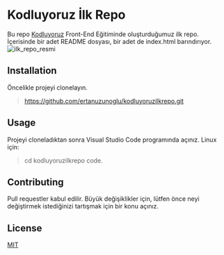# Kodluyoruz İlk Repo

Bu repo [Kodluyoruz](kodluyoruz.org) Front-End Eğitiminde oluşturduğumuz ilk repo. İçerisinde bir adet README dosyası, bir adet de index.html barındırıyor.
![ilk_repo_resmi](https://i.hizliresim.com/bz0kgi8.jpg)

## Installation

Öncelikle projeyi clonelayın.

>https://github.com/ertanuzunoglu/kodluyoruzilkrepo.git

## Usage

Projeyi cloneladıktan sonra Visual Studio Code programında açınız.
Linux için:

> cd kodluyoruzilkrepo
> code.

## Contributing

Pull requestler kabul edilir. Büyük değişiklikler için, lütfen önce neyi değiştirmek istediğinizi tartışmak için bir konu açınız.

## License

[MIT](https://choosealicense.com/licenses/mit/)

